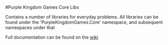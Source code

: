 #Purple Kingdom Games Core Libs

Contains a number of libraries for everyday problems. All libraries can be found under the 'PurpleKingdomGames.Core'
namespace, and subsequent namespaces under that

Full documentation can be found on the [wiki](https://github.com/PurpleKingdomGames/CoreLibs/wiki)
